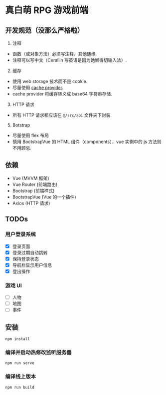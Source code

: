 # 真白萌 RPG 游戏前端

## 开发规范（没那么严格啦）
1. 注释
  - 函数（或对象方法）必须写注释，其他随缘.
  - 注释可以写中文（Cerallin 写英语是因为她懒得切输入法）.
2. 缓存
  - 使用 web storage 技术而不是 cookie.
  - 尽量使用 [cache provider](./src/providers/cache.js).
  - cache provider 将缓存转义成 base64 字符串存储.
3. HTTP 请求
  - 所有 HTTP 请求都应该在 `@/src/api` 文件夹下封装.
5. Botstrap
  - 尽量使用 flex 布局
  - 慎用 BootstrapVue 的 HTML 组件（components），vue 实例中的 js 方法则不用顾忌.

## 依赖
- Vue (MVVM 框架)
- Vue Router (前端路由)
- Bootstrap (前端样式)
- BootstrapVue (Vue 的一个插件)
- Axios (HTTP 请求)

## TODOs
### 用户登录系统
- [X] 登录页面
- [X] 登录过期自动跳转
- [X] 保持登录状态
- [X] 导航栏显示用户信息
- [X] 登出操作
### 游戏 UI
- [ ] 人物
- [ ] 地图
- [ ] 事件
## 安装
```
npm install
```

### 编译并启动热修改监听服务器
```
npm run serve
```

### 编译线上版本
```
npm run build
```
